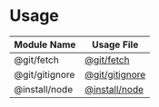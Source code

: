 # Usage

| Module Name        | Usage File                                             |
|--------------------|--------------------------------------------------------|
| @git/fetch         | [@git/fetch](./%40git/fetch.md)                        |
| @git/gitignore     | [@git/gitignore](./%40git/gitignore.md.md)             |
| @install/node      | [@install/node](./%40install/node.md)                  |